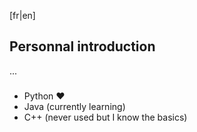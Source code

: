 [fr|en]
## Personnal introduction

...

### 

- Python ❤
- Java (currently learning)
- C++ (never used but I know the basics)
